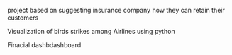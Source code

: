 project based on suggesting insurance company how they can retain their customers 

Visualization of birds strikes among Airlines using python 

Finacial dashbdashboard
